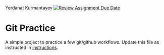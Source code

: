 Yerdanat Kurmantayev
[![Review Assignment Due Date](https://classroom.github.com/assets/deadline-readme-button-22041afd0340ce965d47ae6ef1cefeee28c7c493a6346c4f15d667ab976d596c.svg)](https://classroom.github.com/a/5vf9W1DH)

# Git Practice

A simple project to practice a few git/github workflows. Update this file as instructed in [instructions](./instructions.md).
